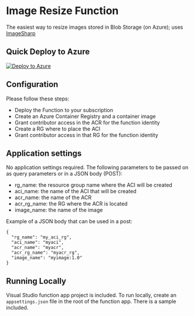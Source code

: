 # Image Resize Function

The easiest way to resize images stored in Blob Storage (on Azure); uses [ImageSharp](https://github.com/SixLabors/ImageSharp)

## Quick Deploy to Azure

[![Deploy to Azure](http://azuredeploy.net/deploybutton.svg)](https://azuredeploy.net/)

## Configuration

Please follow these steps:

* Deploy the Function to your subscription
* Create an Azure Container Registry and a container image
* Grant contributor access in the ACR for the function identity
* Create a RG where to place the ACI
* Grant contributor access in that RG for the function identity

## Application settings

No application settings required. The following parameters to be passed on as query parameters or in a JSON body (POST):

* rg_name: the resource group name where the ACI will be created
* aci_name: the name of the ACI that will be created
* acr_name: the name of the ACR
* acr_rg_name: the RG where the ACR is located
* image_name: the name of the image

Example of a JSON body that can be used in a post:

```
{
  "rg_name": "my_aci_rg",
  "aci_name": "myaci",
  "acr_name": "myacr",
  "acr_rg_name": "myacr_rg",
  "image_name": "myimage:1.0"
}
```

## Running Locally

Visual Studio function app project is included. To run locally, create an `appsettings.json` file in the root of the function app. There is a sample included.